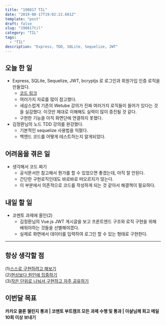 ```yaml
---
title: "190817 TIL"
date: "2019-08-17T19:02:22.681Z"
template: "post"
draft: false
slug: "190817til"
category: "TIL"
tags:
  - "TIL"
description: "Express, TDD, SQLite, Sequelize, JWT"
---
```


## 오늘 한 일

- Express, SQLite, Sequelize, JWT, bcryptjs 로 로그인과 회원가입 인증 로직을 만들었다.
  - [코드 링크](https://github.com/Junkim93/commento/blob/master/KIMHYUNJUN/server/src/api/controller.js)
  - 여러가지 자료를 많이 참고했다.
  - 새삼스럽게 기존의 Wetube 강의가 진짜 여러가지 로직들이 들어가 있다는 것을 실감했다. 이것만 제대로 이해해도 실력이 많이 증진될 것 같다.
  - 구현한 기능을 아직 화면단에 연결하지 못했다.
- 김정환님의 노드 TDD 강의를 완강했다.
  - 기본적인 sequelize 사용법을 익혔다.
  - 백엔드 코드를 어떻게 테스트하는지 알게되었다.

## 어려움을 겪은 일

- 생각해서 코드 짜기
  - 공식문서만 참고해서 뭔가를 할 수 있었으면 좋겠는데, 아직 잘 안된다.
  - 간단한 구현로직인데도 바로바로 떠오르지가 않는다.
  - 이 부분에서 의존적으로 코드를 작성하게 되는 것 같아서 해결책이 필요하다.

## 내일 할 일

- 코멘토 과제에 올인(2)
  - 김정환님의 Vue.js JWT 게시글을 보고 프론트엔드 구조와 로직 구현을 위해 배워야하는 것들을 선별해야겠다.
  - 실제로 화면에서 데이터를 입력하여 로그인 할 수 있는 형태로 구현한다.

---



## 항상 생각할 점

(1)<u>스스로 구현하려고 해보기</u> <br>(2)<u>현상보다 원인에 집중하기</u> <br>(3)<u>작은 단위로 나눠서 구현하고 자주 공유하기</u>



## 이번달 목표

**카카오 클론 챌린지 통과 | 코멘토 부트캠프 모든 과제 수행 및 통과 | 아샬님께 회고 메일 10회 이상 보내기**

